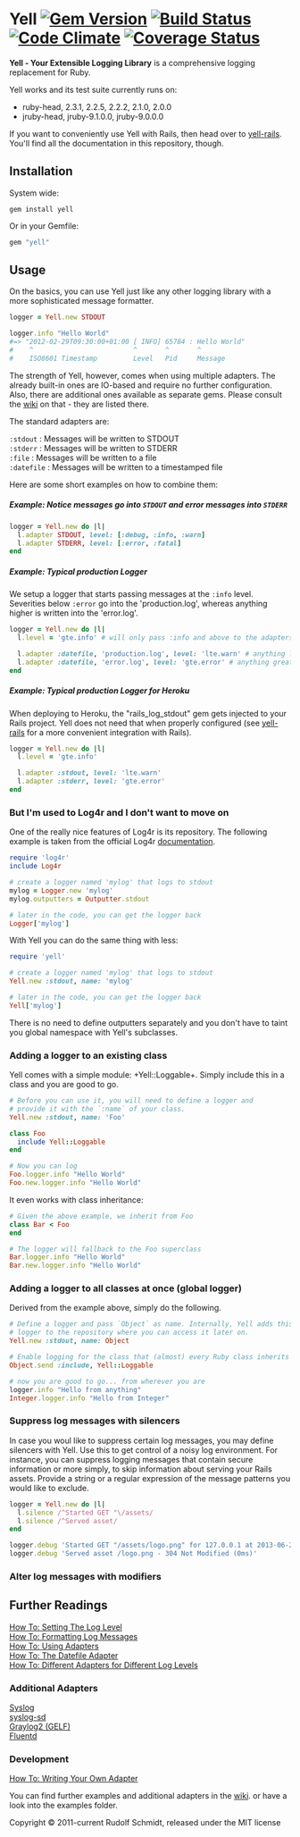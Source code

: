 # Yell [![Gem Version](https://badge.fury.io/rb/yell.svg)](http://badge.fury.io/rb/yell) [![Build Status](https://travis-ci.org/rudionrails/yell.svg?branch=master)](https://travis-ci.org/rudionrails/yell) [![Code Climate](https://codeclimate.com/github/rudionrails/yell.svg)](https://codeclimate.com/github/rudionrails/yell) [![Coverage Status](https://coveralls.io/repos/rudionrails/yell/badge.svg?branch=master)](https://coveralls.io/r/rudionrails/yell)


**Yell - Your Extensible Logging Library** is a comprehensive logging replacement for Ruby.

Yell works and its test suite currently runs on:

- ruby-head, 2.3.1, 2.2.5, 2.2.2, 2.1.0, 2.0.0 
- jruby-head, jruby-9.1.0.0, jruby-9.0.0.0

If you want to conveniently use Yell with Rails, then head over to [yell-rails](https://github.com/rudionrails/yell-rails). You'll find all the documentation in this repository, though.


## Installation

System wide:

```console
gem install yell
```

Or in your Gemfile:

```ruby
gem "yell"
```


## Usage

On the basics, you can use Yell just like any other logging library with a more 
sophisticated message formatter.

```ruby
logger = Yell.new STDOUT

logger.info "Hello World"
#=> "2012-02-29T09:30:00+01:00 [ INFO] 65784 : Hello World"
#    ^                         ^       ^       ^
#    ISO8601 Timestamp         Level   Pid     Message
```

The strength of Yell, however, comes when using multiple adapters. The already built-in 
ones are IO-based and require no further configuration. Also, there are additional ones 
available as separate gems. Please consult the [wiki](https://github.com/rudionrails/yell/wiki) 
on that - they are listed there.

The standard adapters are:

`:stdout` : Messages will be written to STDOUT  
`:stderr` : Messages will be written to STDERR  
`:file` : Messages will be written to a file  
`:datefile` : Messages will be written to a timestamped file  


Here are some short examples on how to combine them:

##### Example: Notice messages go into `STDOUT` and error messages into `STDERR`

```ruby
logger = Yell.new do |l|
  l.adapter STDOUT, level: [:debug, :info, :warn]
  l.adapter STDERR, level: [:error, :fatal]
end
```

##### Example: Typical production Logger

We setup a logger that starts passing messages at the `:info` level. Severities 
below `:error` go into the 'production.log', whereas anything higher is written 
into the 'error.log'.

```ruby
logger = Yell.new do |l|
  l.level = 'gte.info' # will only pass :info and above to the adapters

  l.adapter :datefile, 'production.log', level: 'lte.warn' # anything lower or equal to :warn
  l.adapter :datefile, 'error.log', level: 'gte.error' # anything greater or equal to :error
end
```

##### Example: Typical production Logger for Heroku

When deploying to Heroku, the "rails_log_stdout" gem gets injected to your Rails project.
Yell does not need that when properly configured (see [yell-rails](https://github.com/rudionrails/yell-rails)
for a more convenient integration with Rails).

```ruby
logger = Yell.new do |l|
  l.level = 'gte.info'

  l.adapter :stdout, level: 'lte.warn'
  l.adapter :stderr, level: 'gte.error'
end
```

### But I'm used to Log4r and I don't want to move on

One of the really nice features of Log4r is its repository. The following example is 
taken from the official Log4r [documentation](http://log4r.rubyforge.org/manual.html#outofbox).

```ruby
require 'log4r'
include Log4r

# create a logger named 'mylog' that logs to stdout
mylog = Logger.new 'mylog'
mylog.outputters = Outputter.stdout

# later in the code, you can get the logger back
Logger['mylog']
```

With Yell you can do the same thing with less:

```ruby
require 'yell'

# create a logger named 'mylog' that logs to stdout
Yell.new :stdout, name: 'mylog'

# later in the code, you can get the logger back
Yell['mylog']
```

There is no need to define outputters separately and you don't have to taint 
you global namespace with Yell's subclasses.

### Adding a logger to an existing class

Yell comes with a simple module: +Yell::Loggable+. Simply include this in a class and 
you are good to go.

```ruby
# Before you can use it, you will need to define a logger and 
# provide it with the `:name` of your class.
Yell.new :stdout, name: 'Foo'

class Foo
  include Yell::Loggable
end

# Now you can log
Foo.logger.info "Hello World"
Foo.new.logger.info "Hello World"
```

It even works with class inheritance:

```ruby
# Given the above example, we inherit from Foo
class Bar < Foo
end

# The logger will fallback to the Foo superclass
Bar.logger.info "Hello World"
Bar.new.logger.info "Hello World"
```

### Adding a logger to all classes at once (global logger)

Derived from the example above, simply do the following.

```ruby
# Define a logger and pass `Object` as name. Internally, Yell adds this
# logger to the repository where you can access it later on.
Yell.new :stdout, name: Object

# Enable logging for the class that (almost) every Ruby class inherits from
Object.send :include, Yell::Loggable

# now you are good to go... from wherever you are
logger.info "Hello from anything"
Integer.logger.info "Hello from Integer"
```

### Suppress log messages with silencers

In case you woul like to suppress certain log messages, you may define
silencers with Yell. Use this to get control of a noisy log environment. For
instance, you can suppress logging messages that contain secure information or
more simply, to skip information about serving your Rails assets. Provide a
string or a regular expression of the message patterns you would like to exclude.

```ruby
logger = Yell.new do |l|
  l.silence /^Started GET "\/assets/
  l.silence /^Served asset/
end

logger.debug 'Started GET "/assets/logo.png" for 127.0.0.1 at 2013-06-20 10:18:38 +0200'
logger.debug 'Served asset /logo.png - 304 Not Modified (0ms)'
```

### Alter log messages with modifiers


## Further Readings

[How To: Setting The Log Level](https://github.com/rudionrails/yell/wiki/101-setting-the-log-level)  
[How To: Formatting Log Messages](https://github.com/rudionrails/yell/wiki/101-formatting-log-messages)  
[How To: Using Adapters](https://github.com/rudionrails/yell/wiki/101-using-adapters)  
[How To: The Datefile Adapter](https://github.com/rudionrails/yell/wiki/101-the-datefile-adapter)  
[How To: Different Adapters for Different Log Levels](https://github.com/rudionrails/yell/wiki/101-different-adapters-for-different-log-levels)  


### Additional Adapters
[Syslog](https://github.com/rudionrails/yell/wiki/additional-adapters-syslog)  
[syslog-sd](https://github.com/raymond-wells/yell-adapters-syslogsd)  
[Graylog2 (GELF)](https://github.com/rudionrails/yell/wiki/additional-adapters-gelf)  
[Fluentd](https://github.com/red5studios/yell-adapters-fluentd)  


### Development

[How To: Writing Your Own Adapter](https://github.com/rudionrails/yell/wiki/Writing-your-own-adapter)  

You can find further examples and additional adapters in the [wiki](https://github.com/rudionrails/yell/wiki).
or have a look into the examples folder.


Copyright &copy; 2011-current Rudolf Schmidt, released under the MIT license


